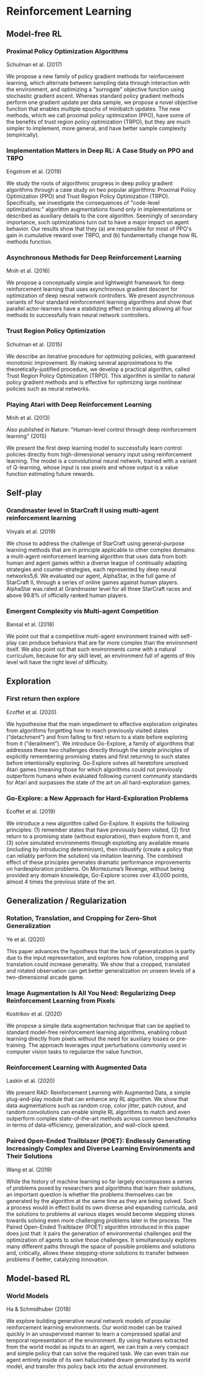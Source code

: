 # Reinforcement Learning

## Model-free RL

### Proximal Policy Optimization Algorithms
Schulman et al. (2017)

We propose a new family of policy gradient methods for reinforcement learning, which alternate between sampling data through interaction with the environment, and optimizing a "surrogate" objective function using stochastic gradient ascent. Whereas standard policy gradient methods perform one gradient update per data sample, we propose a novel objective function that enables multiple epochs of minibatch updates. The new methods, which we call proximal policy optimization (PPO), have some of the benefits of trust region policy optimization (TRPO), but they are much simpler to implement, more general, and have better sample complexity (empirically).

### Implementation Matters in Deep RL: A Case Study on PPO and TRPO
Engstrom et al. (2019)

We study the roots of algorithmic progress in deep policy gradient algorithms through a case study on two popular algorithms: Proximal Policy Optimization (PPO) and Trust Region Policy Optimization (TRPO). Specifically, we investigate the consequences of "code-level optimizations:" algorithm augmentations found only in implementations or described as auxiliary details to the core algorithm. Seemingly of secondary importance, such optimizations turn out to have a major impact on agent behavior. Our results show that they (a) are responsible for most of PPO's gain in cumulative reward over TRPO, and (b) fundamentally change how RL methods function.

### Asynchronous Methods for Deep Reinforcement Learning
Mnih et al. (2016)

We propose a conceptually simple and lightweight framework for deep reinforcement learning that uses asynchronous gradient descent for optimization of deep neural network controllers. We present asynchronous variants of four standard reinforcement learning algorithms and show that parallel actor-learners have a stabilizing effect on training allowing all four methods to successfully train neural network controllers.

### Trust Region Policy Optimization
Schulman et al. (2015)

We describe an iterative procedure for optimizing policies, with guaranteed monotonic improvement. By making several approximations to the theoretically-justified procedure, we develop a practical algorithm, called Trust Region Policy Optimization (TRPO). This algorithm is similar to natural policy gradient methods and is effective for optimizing large nonlinear policies such as neural networks.

### Playing Atari with Deep Reinforcement Learning
Mnih et al. (2013)

Also published in Nature: "Human-level control through deep reinforcement learning" (2015)

We present the first deep learning model to successfully learn control policies directly from high-dimensional sensory input using reinforcement learning. The model is a convolutional neural network, trained with a variant of Q-learning, whose input is raw pixels and whose output is a value function estimating future rewards.

## Self-play

### Grandmaster level in StarCraft II using multi-agent reinforcement learning
Vinyals et al. (2019)

We chose to address the challenge of StarCraft using general-purpose learning methods that are in principle applicable to other complex domains: a multi-agent reinforcement learning algorithm that uses data from both human and agent games within a diverse league of continually adapting strategies and counter-strategies, each represented by deep neural networks5,6. We evaluated our agent, AlphaStar, in the full game of StarCraft II, through a series of online games against human players. AlphaStar was rated at Grandmaster level for all three StarCraft races and above 99.8% of officially ranked human players.

### Emergent Complexity vis Multi-agent Competition
Bansal et al. (2018)

We point out that a competitive multi-agent environment trained with self-play can produce behaviors that are far more complex than the environment itself. We also point out that such environments come with a natural curriculum, because for any skill level, an environment full of agents of this level will have the right level of difficulty.

## Exploration

### First return then explore
Ecoffet et al. (2020)

We hypothesise that the main impediment to effective exploration originates from algorithms forgetting how to reach previously visited states (“detachment”) and from failing to first return to a state before exploring from it (“derailment”). We introduce Go-Explore, a family of algorithms that addresses these two challenges directly through the simple principles of explicitly remembering promising states and first returning to such states before intentionally exploring. Go-Explore solves all heretofore unsolved Atari games (meaning those for which algorithms could not previously outperform humans when evaluated following current community standards for Atari and surpasses the state of the art on all hard-exploration games.

### Go-Explore: a New Approach for Hard-Exploration Problems
Ecoffet et al. (2019)

We introduce a new algorithm called Go-Explore. It exploits the following principles: (1) remember states that have
previously been visited, (2) first return to a promising state (without exploration), then explore from it, and (3) solve simulated environments through exploiting any available means (including by introducing determinism), then robustify (create a policy that can reliably perform the solution) via imitation learning. The combined effect of these principles generates dramatic performance improvements on hardexploration problems. On Montezuma’s Revenge, without being provided any domain knowledge, Go-Explore scores over 43,000 points, almost 4 times the previous state of the art.

## Generalization / Regularization

### Rotation, Translation, and Cropping for Zero-Shot Generalization
Ye et al. (2020)

This paper advances the hypothesis that the lack of generalization is partly due to the input representation, and explores how rotation, cropping and translation could increase generality. We show that a cropped, translated and rotated observation can get better generalization on unseen levels of a two-dimensional arcade game.

### Image Augmentation Is All You Need: Regularizing Deep Reinforcement Learning from Pixels
Kostrikov et al. (2020)

We propose a simple data augmentation technique that can be applied to standard model-free reinforcement learning algorithms, enabling robust learning directly from pixels without the need for auxiliary losses or pre-training. The approach leverages input perturbations commonly used in computer vision tasks to regularize the value function.

### Reinforcement Learning with Augmented Data
Laskin et al. (2020)

We present RAD: Reinforcement Learning with Augmented Data, a simple plug-and-play module that can enhance any RL algorithm. We show that data augmentations such as random crop, color jitter, patch cutout, and random convolutions can enable simple RL algorithms to match and even outperform complex state-of-the-art methods across common benchmarks in terms of data-efficiency, generalization, and wall-clock speed.

### Paired Open-Ended Trailblazer (POET): Endlessly Generating Increasingly Complex and Diverse Learning Environments and Their Solutions
Wang et al. (2019)

While the history of machine learning so far largely encompasses a series of problems posed by researchers and algorithms that learn their solutions, an important question is whether the problems themselves can be generated by the algorithm at the same time as they are being solved. Such a process would in effect build its own diverse and expanding curricula, and the solutions to problems at various stages would become stepping stones towards solving even more challenging problems later in the process. The Paired Open-Ended Trailblazer (POET) algorithm introduced in this paper does just that: it pairs the generation of environmental challenges and the optimization of agents to solve those challenges. It simultaneously explores many different paths through the space of possible problems and solutions and, critically, allows these stepping-stone solutions to transfer between problems if better, catalyzing innovation. 

## Model-based RL

### World Models
Ha & Schmidhuber (2018)

We explore building generative neural network models of popular reinforcement learning environments. Our world model can be trained quickly in an unsupervised manner to learn a compressed spatial and temporal representation of the environment. By using features extracted from the world model as inputs to an agent, we can train a very compact and simple policy that can solve the required task. We can even train our agent entirely inside of its own hallucinated dream generated by its world model, and transfer this policy back into the actual environment.


